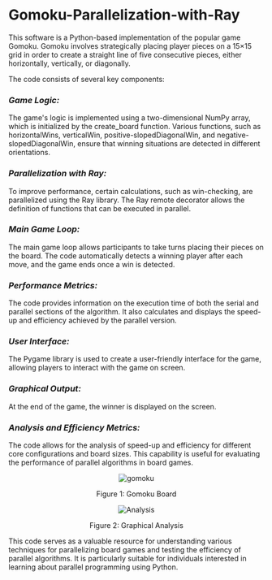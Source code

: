 # Gomoku-Parallelization-with-Ray 
This software is a Python-based implementation of the popular game Gomoku. Gomoku involves strategically placing player pieces on a 15×15 grid in order to create a straight line of five consecutive pieces, either horizontally, vertically, or diagonally.

The code consists of several key components:

### *Game Logic:*
The game's logic is implemented using a two-dimensional NumPy array, which is initialized by the create_board function. Various functions, such as horizontalWins, verticalWin, positive-slopedDiagonalWin, and negative-slopedDiagonalWin, ensure that winning situations are detected in different orientations.

### *Parallelization with Ray:*
To improve performance, certain calculations, such as win-checking, are parallelized using the Ray library. The Ray remote decorator allows the definition of functions that can be executed in parallel.

### *Main Game Loop:*
The main game loop allows participants to take turns placing their pieces on the board. The code automatically detects a winning player after each move, and the game ends once a win is detected.

### *Performance Metrics:*
The code provides information on the execution time of both the serial and parallel sections of the algorithm. It also calculates and displays the speed-up and efficiency achieved by the parallel version.

### *User Interface:*
The Pygame library is used to create a user-friendly interface for the game, allowing players to interact with the game on screen.

### *Graphical Output:*
At the end of the game, the winner is displayed on the screen.

### *Analysis and Efficiency Metrics:*
The code allows for the analysis of speed-up and efficiency for different core configurations and board sizes. This capability is useful for evaluating the performance of parallel algorithms in board games.


<p align="center">
  <img src="https://github.com/Bhakti-08/Gomoku-Parallelization-with-Ray/assets/103896834/97bcf272-1b7c-42d1-99ab-17381e3be1df" alt="gomoku"/>
</p>


<p align="center">Figure 1: Gomoku Board</p>


<p align="center">
  <img src="https://github.com/Bhakti-08/Gomoku-Parallelization-with-Ray/assets/103896834/95f65924-8a5a-471e-9498-07bb7299a9da" alt="Analysis"/>
</p>

<p align="center">Figure 2: Graphical Analysis</p>

This code serves as a valuable resource for understanding various techniques for parallelizing board games and testing the efficiency of parallel algorithms. It is particularly suitable for individuals interested in learning about parallel programming using Python.
